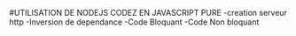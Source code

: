 #UTILISATION DE NODEJS CODEZ EN JAVASCRIPT PURE
-creation serveur http
-Inversion de dependance
-Code Bloquant
-Code Non bloquant
